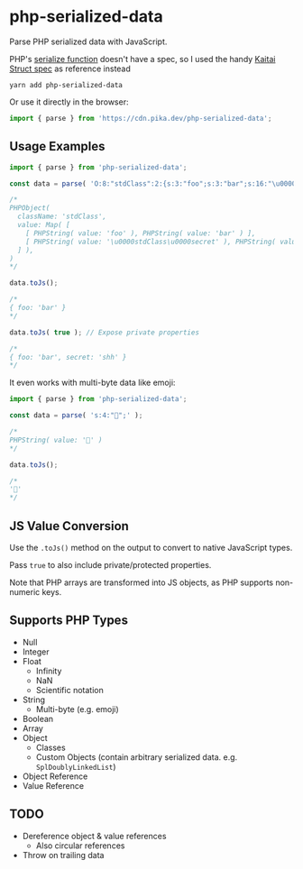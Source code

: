 # php-serialized-data

Parse PHP serialized data with JavaScript.

PHP's [serialize function](https://www.php.net/manual/en/function.serialize) doesn't have a spec, so I used the handy [Kaitai Struct spec](https://formats.kaitai.io/php_serialized_value/index.html) as reference instead

```shell
yarn add php-serialized-data
```

Or use it directly in the browser:

```js
import { parse } from 'https://cdn.pika.dev/php-serialized-data';
```

## Usage Examples

```js
import { parse } from 'php-serialized-data';

const data = parse( 'O:8:"stdClass":2:{s:3:"foo";s:3:"bar";s:16:"\u0000stdClass\u0000secret";s:3:"shh";}' );

/*
PHPObject(
  className: 'stdClass',
  value: Map( [
    [ PHPString( value: 'foo' ), PHPString( value: 'bar' ) ],
    [ PHPString( value: '\u0000stdClass\u0000secret' ), PHPString( value: 'shh' ) ],
  ] ),
)
*/

data.toJs();

/*
{ foo: 'bar' }
*/

data.toJs( true ); // Expose private properties

/*
{ foo: 'bar', secret: 'shh' }
*/
```

It even works with multi-byte data like emoji:

```js
import { parse } from 'php-serialized-data';

const data = parse( 's:4:"🐊";' );

/*
PHPString( value: '🐊' )
*/

data.toJs();

/*
'🐊'
*/
```

## JS Value Conversion

Use the `.toJs()` method on the output to convert to native JavaScript types.

Pass `true` to also include private/protected properties.

Note that PHP arrays are transformed into JS objects, as PHP supports non-numeric keys.

## Supports PHP Types

- Null
- Integer
- Float
  - Infinity
  - NaN
  - Scientific notation
- String
  - Multi-byte (e.g. emoji)
- Boolean
- Array
- Object
  - Classes
  - Custom Objects (contain arbitrary serialized data. e.g. `SplDoublyLinkedList`)
- Object Reference
- Value Reference

## TODO

- Dereference object & value references
  - Also circular references
- Throw on trailing data
